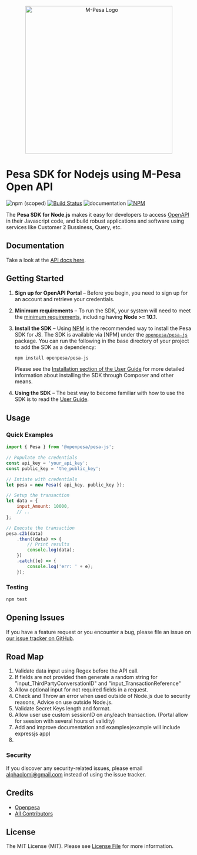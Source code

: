 <p align="center"><img src="img/mpesa.png" width="400px" alt="M-Pesa Logo"></p>

# Pesa SDK for Nodejs using M-Pesa Open API

![npm (scoped)](https://img.shields.io/npm/v/@openpesa/pesa-js)
[![Build Status](https://travis-ci.org/openpesa/pesa-js.svg)](https://travis-ci.org/openpesa/pesa-js)
![documentation](https://github.com/openpesa/pesa-js/workflows/documentation/badge.svg)
[![NPM](https://nodei.co/npm/@openpesa/pesa-js.png?mini=true)](https://npmjs.org/package/@openpesa/pesa-js)

The **Pesa SDK for Node.js** makes it easy for developers to access [OpenAPI](https://openapiportal.m-pesa.com/) in their Javascript code, and build robust applications and software using services like Customer 2 Bussiness, Query, etc.

## Documentation

Take a look at the [API docs here](https://openpesa.github.io/pesa-js/).

## Getting Started

1. **Sign up for OpenAPI Portal** – Before you begin, you need to sign up for an account and retrieve your credentials.

1. **Minimum requirements** – To run the SDK, your system will need to meet the
   [minimum requirements](https://openpesa.github.io/pesa-js/guide/installation#system-requirements), including having **Node >= 10.1**.
1. **Install the SDK** – Using [NPM](#) is the recommended way to install the
   Pesa SDK for JS. The SDK is available via [NPM] under the
   [`openpesa/pesa-js`](https://www.npmjs.com/package/@openpesa/pesa-js) package. You can run the following in the base directory of your project to add the SDK as a dependency:
    ```sh
    npm install openpesa/pesa-js
    ```
    Please see the
    [Installation section of the User Guide](https://openpesa.github.io/pesa-js/installation.html) for more
    detailed information about installing the SDK through Composer and other
    means.
1. **Using the SDK** – The best way to become familiar with how to use the SDK
   is to read the [User Guide](https://openpesa.github.io/pesa-js/).

## Usage

### Quick Examples

```js
import { Pesa } from '@openpesa/pesa-js';

// Populate the credentials
const api_key = 'your_api_key';
const public_key = 'the_public_key';

// Intiate with credentials
let pesa = new Pesa({ api_key, public_key });

// Setup the transaction
let data = {
    input_Amount: 10000,
    // ..
};

// Execute the transaction
pesa.c2b(data)
    .then((data) => {
        // Print results
        console.log(data);
    })
    .catch((e) => {
        console.log('err: ' + e);
    });
```

### Testing

```bash
npm test
```

## Opening Issues

If you have a feature request or you encounter a bug, please file an issue on [our issue tracker on GitHub](https://github.com/openpesa/pesa-js/issues).

## Road Map

1. Validate data input using Regex before the API call.
2. If fields are not provided then generate a random string for "input_ThirdPartyConversationID" and "input_TransactionReference"
3. Allow optional input for not required fields in a request.
4. Check and Throw an error when used outside of Node.js due to security reasons, Advice on use outside Node.js.
5. Validate Secret Keys length and format.
6. Allow user use custom sessionID on any/each transaction. (Portal allow for seesion with several hours of validity)
7. Add and improve documentation and examples(example will include expressjs app)
8. 


### Security

If you discover any security-related issues, please email [alphaolomi@gmail.com](mailto:alphaolomi@gmail.com) instead of using the issue tracker.

## Credits

-   [Openpesa](https://github.com/openpesa)
-   [All Contributors](../../contributors)

## License

The MIT License (MIT). Please see [License File](LICENSE.md) for more information.
